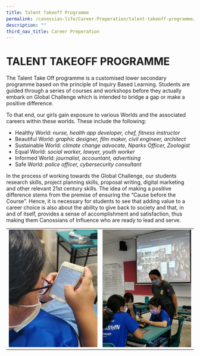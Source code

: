 ```yaml
---
title: Talent Takeoff Programme
permalink: /canossian-life/Career-Preperation/talent-takeoff-programme/
description: ""
third_nav_title: Career Preperation
---
```

# TALENT TAKEOFF PROGRAMME
The Talent Take Off programme is a customised lower secondary programme based on the principle of Inquiry Based Learning. Students are guided through a series of courses and workshops before they actually embark on Global Challenge which is intended to bridge a gap or make a positive difference.

To that end, our girls gain exposure to various Worlds and the associated careers within these worlds. These include the following:

*   Healthy World: _nurse, health app developer, chef, fitness instructor_
*   Beautiful World: _graphic designer, film maker, civil engineer, architect_
*   Sustainable World: _climate change advocate, Nparks Officer, Zoologist_
*   Equal World: _social worker, lawyer, youth worker_
*   Informed World: _journalist, accountant, advertising_
*   Safe World: _police officer, cybersecurity consultant_

In the process of working towards the Global Challenge, our students research skills, project planning skills, proposal writing, digital marketing and other relevant 21st century skills. The idea of making a positive difference stems from the premise of ensuring the “Cause before the Course”. Hence, it is necessary for students to see that adding value to a career choice is also about the ability to give back to society and that, in and of itself, provides a sense of accomplishment and satisfaction, thus making them Canossians of Influence who are ready to lead and serve.

|   |   |
|---|---|
|![](/images/Canossian%20Life/Career%20Preperation/Picture2.jpg)   |  ![](/images/Canossian%20Life/Career%20Preperation/Picture3.jpg) |